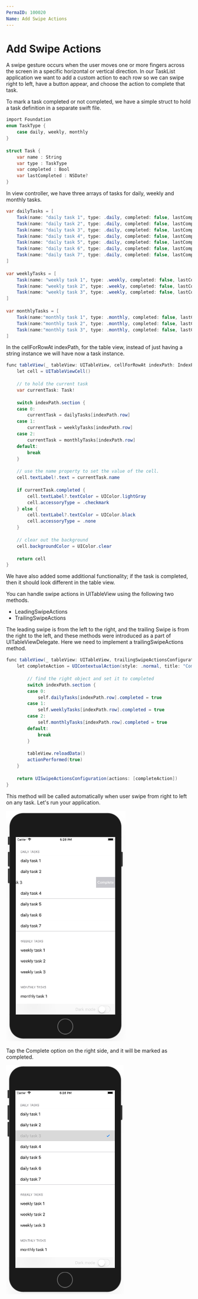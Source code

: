 ```yaml
---
PermaID: 100020
Name: Add Swipe Actions
---
```


# Add Swipe Actions

A swipe gesture occurs when the user moves one or more fingers across the screen in a specific horizontal or vertical direction. In our TaskList application we want to add a custom action to each row so we can swipe right to left, have a button appear, and choose the action to complete that task.

To mark a task completed or not completed, we have a simple struct to hold a task definition in a separate swift file.

```csharp
import Foundation
enum TaskType {
    case daily, weekly, monthly
}

struct Task {
    var name : String
    var type : TaskType
    var completed : Bool
    var lastCompleted : NSDate?
}
```

In view controller, we have three arrays of tasks for daily, weekly and monthly tasks.

```csharp
var dailyTasks = [
    Task(name: "daily task 1", type: .daily, completed: false, lastCompleted: nil),
    Task(name: "daily task 2", type: .daily, completed: false, lastCompleted: nil),
    Task(name: "daily task 3", type: .daily, completed: false, lastCompleted: nil),
    Task(name: "daily task 4", type: .daily, completed: false, lastCompleted: nil),
    Task(name: "daily task 5", type: .daily, completed: false, lastCompleted: nil),
    Task(name: "daily task 6", type: .daily, completed: false, lastCompleted: nil),
    Task(name: "daily task 7", type: .daily, completed: false, lastCompleted: nil)
]

var weeklyTasks = [
    Task(name: "weekly task 1", type: .weekly, completed: false, lastCompleted: nil ),
    Task(name: "weekly task 2", type: .weekly, completed: false, lastCompleted: nil ),
    Task(name: "weekly task 3", type: .weekly, completed: false, lastCompleted: nil )
]

var monthlyTasks = [
    Task(name:"monthly task 1", type: .monthly, completed: false, lastCompleted: nil ),
    Task(name:"monthly task 2", type: .monthly, completed: false, lastCompleted: nil ),
    Task(name:"monthly task 3", type: .monthly, completed: false, lastCompleted: nil )
]
```

In the cellForRowAt indexPath, for the table view, instead of just having a string instance we will have now a task instance. 

```csharp
func tableView(_ tableView: UITableView, cellForRowAt indexPath: IndexPath) -> UITableViewCell {
    let cell = UITableViewCell()
    
    // to hold the current task
    var currentTask: Task!
    
    switch indexPath.section {
    case 0:
        currentTask = dailyTasks[indexPath.row]
    case 1:
        currentTask = weeklyTasks[indexPath.row]
    case 2:
        currentTask = monthlyTasks[indexPath.row]
    default:
        break
    }
    
    // use the name property to set the value of the cell.
    cell.textLabel!.text = currentTask.name
    
    if currentTask.completed {
        cell.textLabel?.textColor = UIColor.lightGray
        cell.accessoryType = .checkmark
    } else {
        cell.textLabel?.textColor = UIColor.black
        cell.accessoryType = .none
    }
    
    // clear out the background
    cell.backgroundColor = UIColor.clear
    
    return cell
}
```

We have also added some additional functionality; if the task is completed, then it should look different in the table view. 

You can handle swipe actions in UITableView using the following two methods.

 - LeadingSwipeActions
 - TrailingSwipeActions

The leading swipe is from the left to the right, and the trailing Swipe is from the right to the left, and these methods were introduced as a part of UITableViewDelegate. Here we need to implement a trailingSwipeActions method.

```csharp
func tableView(_ tableView: UITableView, trailingSwipeActionsConfigurationForRowAt indexPath: IndexPath) -> UISwipeActionsConfiguration? {
    let completeAction = UIContextualAction(style: .normal, title: "Complete") { (action:UIContextualAction, sourceView:UIView, actionPerformed:(Bool) -> Void) in

        // find the right object and set it to completed
        switch indexPath.section {
        case 0:
            self.dailyTasks[indexPath.row].completed = true
        case 1:
            self.weeklyTasks[indexPath.row].completed = true
        case 2:
            self.monthlyTasks[indexPath.row].completed = true
        default:
            break
        }

        tableView.reloadData()
        actionPerformed(true)
    }

    return UISwipeActionsConfiguration(actions: [completeAction])
}
```

This method will be called automatically when user swipe from right to left on any task. Let's run your application.

<img src="images/swipe-action1.png" alt="Swipe action1">

Tap the Complete option on the right side, and it will be marked as completed.

<img src="images/swipe-action2.png" alt="Swipe action2">
